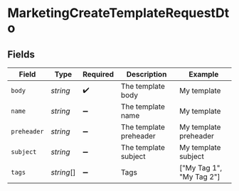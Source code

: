 # MarketingCreateTemplateRequestDto


## Fields

| Field                                 | Type                                  | Required                              | Description                           | Example                               |
| ------------------------------------- | ------------------------------------- | ------------------------------------- | ------------------------------------- | ------------------------------------- |
| `body`                                | *string*                              | :heavy_check_mark:                    | The template body                     | <html><body>My template</body></html> |
| `name`                                | *string*                              | :heavy_minus_sign:                    | The template name                     | My template                           |
| `preheader`                           | *string*                              | :heavy_minus_sign:                    | The template preheader                | My template preheader                 |
| `subject`                             | *string*                              | :heavy_minus_sign:                    | The template subject                  | My template subject                   |
| `tags`                                | *string*[]                            | :heavy_minus_sign:                    | Tags                                  | ["My Tag 1", "My Tag 2"]              |